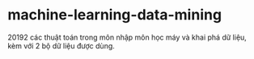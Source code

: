 # machine-learning-data-mining
20192
các thuật toán trong môn nhập môn học máy và khai phá dữ liệu, kèm với 2 bộ dữ liệu được dùng.
